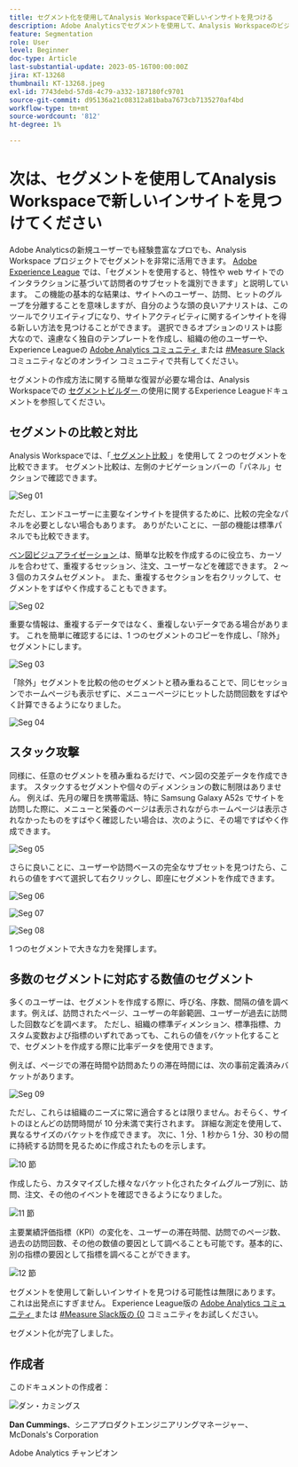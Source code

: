 ```yaml
---
title: セグメント化を使用してAnalysis Workspaceで新しいインサイトを見つける
description: Adobe Analyticsでセグメントを使用して、Analysis Workspaceのビジュアライゼーションやフリーフォームテーブルから新しいインサイトを発見する方法を説明します。
feature: Segmentation
role: User
level: Beginner
doc-type: Article
last-substantial-update: 2023-05-16T00:00:00Z
jira: KT-13268
thumbnail: KT-13268.jpeg
exl-id: 7743debd-57d8-4c79-a332-187180fc9701
source-git-commit: d95136a21c08312a81baba7673cb7135270af4bd
workflow-type: tm+mt
source-wordcount: '812'
ht-degree: 1%

---
```


# 次は、セグメントを使用してAnalysis Workspaceで新しいインサイトを見つけてください

Adobe Analyticsの新規ユーザーでも経験豊富なプロでも、Analysis Workspace プロジェクトでセグメントを非常に活用できます。 [Adobe Experience League](https://experienceleague.adobe.com/docs/analytics/components/segmentation/seg-overview.html?lang=ja) では、「セグメントを使用すると、特性や web サイトでのインタラクションに基づいて訪問者のサブセットを識別できます」と説明しています。 この機能の基本的な結果は、サイトへのユーザー、訪問、ヒットのグループを分離することを意味しますが、自分のような頭の良いアナリストは、このツールでクリエイティブになり、サイトアクティビティに関するインサイトを得る新しい方法を見つけることができます。 選択できるオプションのリストは膨大なので、遠慮なく独自のテンプレートを作成し、組織の他のユーザーや、Experience Leagueの [Adobe Analytics コミュニティ ](https://experienceleaguecommunities.adobe.com/t5/adobe-analytics/ct-p/adobe-analytics-community?profile.language=ja) または [#Measure Slack](https://www.measure.chat/) コミュニティなどのオンライン コミュニティで共有してください。

セグメントの作成方法に関する簡単な復習が必要な場合は、Analysis Workspaceでの [ セグメントビルダー ](https://experienceleague.adobe.com/docs/analytics/components/segmentation/segmentation-workflow/seg-build.html?lang=en) の使用に関するExperience Leagueドキュメントを参照してください。

## セグメントの比較と対比

Analysis Workspaceでは、「[ セグメント比較 ](https://experienceleague.adobe.com/docs/analytics/analyze/analysis-workspace/panels/segment-comparison/segment-comparison.html?lang=ja)」を使用して 2 つのセグメントを比較できます。 セグメント比較は、左側のナビゲーションバーの「パネル」セクションで確認できます。

![Seg 01](assets/seg01.png)

ただし、エンドユーザーに主要なインサイトを提供するために、比較の完全なパネルを必要としない場合もあります。 ありがたいことに、一部の機能は標準パネルでも比較できます。

[ ベン図ビジュアライゼーション ](https://experienceleague.adobe.com/docs/analytics/analyze/analysis-workspace/visualizations/venn.html?lang=ja) は、簡単な比較を作成するのに役立ち、カーソルを合わせて、重複するセッション、注文、ユーザーなどを確認できます。 2 ～ 3 個のカスタムセグメント。 また、重複するセクションを右クリックして、セグメントをすばやく作成することもできます。

![Seg 02](assets/s02.png)

重要な情報は、重複するデータではなく、重複しないデータである場合があります。 これを簡単に確認するには、1 つのセグメントのコピーを作成し、「除外」セグメントにします。

![Seg 03](assets/s03.png)

「除外」セグメントを比較の他のセグメントと積み重ねることで、同じセッションでホームページも表示せずに、メニューページにヒットした訪問回数をすばやく計算できるようになりました。

![Seg 04](assets/s04.png)

## スタック攻撃

同様に、任意のセグメントを積み重ねるだけで、ベン図の交差データを作成できます。 スタックするセグメントや個々のディメンションの数に制限はありません。 例えば、先月の曜日を携帯電話、特に Samsung Galaxy A52s でサイトを訪問した際に、メニューと栄養のページは表示されながらホームページは表示されなかったものをすばやく確認したい場合は、次のように、その場ですばやく作成できます。

![Seg 05](assets/s05.png)

さらに良いことに、ユーザーや訪問ベースの完全なサブセットを見つけたら、これらの値をすべて選択して右クリックし、即座にセグメントを作成できます。

![Seg 06](assets/s06.png)

![Seg 07](assets/s07.png)

![Seg 08](assets/s08.png)

1 つのセグメントで大きな力を発揮します。

## 多数のセグメントに対応する数値のセグメント

多くのユーザーは、セグメントを作成する際に、呼び名、序数、間隔の値を調べます。例えば、訪問されたページ、ユーザーの年齢範囲、ユーザーが過去に訪問した回数などを調べます。 ただし、組織の標準ディメンション、標準指標、カスタム変数および指標のいずれであっても、これらの値をバケット化することで、セグメントを作成する際に比率データを使用できます。

例えば、ページでの滞在時間や訪問あたりの滞在時間には、次の事前定義済みバケットがあります。

![Seg 09](assets/s09.png)

ただし、これらは組織のニーズに常に適合するとは限りません。おそらく、サイトのほとんどの訪問時間が 10 分未満で実行されます。 詳細な測定を使用して、異なるサイズのバケットを作成できます。 次に、1 分、1 秒から 1 分、30 秒の間に持続する訪問を見るために作成されたものを示します。

![10 節 ](assets/s10.png)

作成したら、カスタマイズした様々なバケット化されたタイムグループ別に、訪問、注文、その他のイベントを確認できるようになりました。

![11 節 ](assets/s11.png)

主要業績評価指標（KPI）の変化を、ユーザーの滞在時間、訪問でのページ数、過去の訪問回数、その他の数値の要因として調べることも可能です。基本的に、別の指標の要因として指標を調べることができます。

![12 節 ](assets/s12.png)

セグメントを使用して新しいインサイトを見つける可能性は無限にあります。 これは出発点にすぎません。 Experience League版の [Adobe Analytics コミュニティ ](https://experienceleaguecommunities.adobe.com/t5/adobe-analytics/ct-p/adobe-analytics-community?profile.language=ja) または [#Measure Slack版の &lbrace;0](https://www.measure.chat/) コミュニティをお試しください。

セグメント化が完了しました。

## 作成者

このドキュメントの作成者：

![ ダン・カミングス ](assets/seg13.png)

**Dan Cummings**、シニアプロダクトエンジニアリングマネージャー、McDonals&#39;s Corporation

Adobe Analytics チャンピオン
